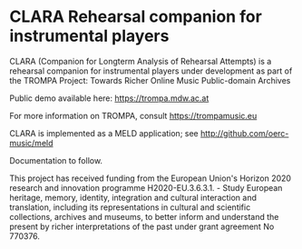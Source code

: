 # CLARA Rehearsal companion for instrumental players

CLARA (Companion for Longterm Analysis of Rehearsal Attempts) is a rehearsal companion for instrumental players under development as part of the TROMPA Project: Towards Richer Online Music Public-domain Archives

Public demo available here: https://trompa.mdw.ac.at

For more information on TROMPA, consult https://trompamusic.eu

CLARA is implemented as a MELD application; see http://github.com/oerc-music/meld

Documentation to follow.

This project has received funding from the European Union's Horizon 2020 research and innovation programme H2020-EU.3.6.3.1. - Study European heritage, memory, identity, integration and cultural interaction and translation, including its representations in cultural and scientific collections, archives and museums, to better inform and understand the present by richer interpretations of the past under grant agreement No 770376. 
